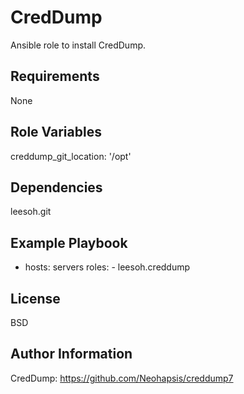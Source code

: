 CredDump
=========

Ansible role to install CredDump.

Requirements
------------

None

Role Variables
--------------

creddump_git_location: '/opt'

Dependencies
------------

leesoh.git

Example Playbook
----------------

- hosts: servers
  roles:
      - leesoh.creddump

License
-------

BSD

Author Information
------------------

CredDump: https://github.com/Neohapsis/creddump7
